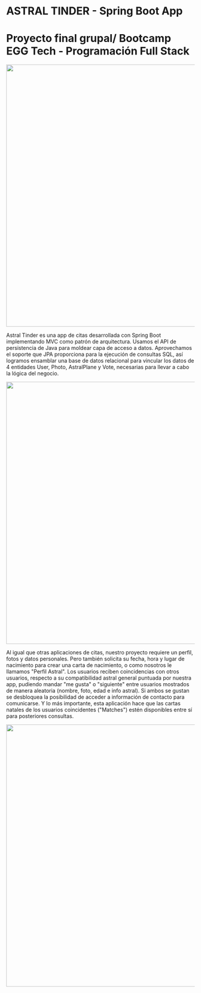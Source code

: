 # ASTRAL TINDER - Spring Boot App 

# Proyecto final grupal/ Bootcamp EGG Tech - Programación Full Stack
<img src=https://user-images.githubusercontent.com/102770961/179436417-f4a82e85-a4fe-4231-91b2-dd24f0723a00.png width="700">

Astral Tinder es una app de citas desarrollada con Spring Boot implementando MVC como patrón de arquitectura.
Usamos el API de persistencia de Java para moldear capa de acceso a datos. Aprovechamos el soporte que JPA proporciona para la ejecución de consultas SQL, así logramos ensamblar una base de datos relacional para vincular los datos de 4 entidades User, Photo, AstralPlane y Vote, necesarias para llevar a cabo la lógica del negocio.

<img src=https://user-images.githubusercontent.com/102770961/179436193-43e9b36f-842d-41cb-adf0-52e933d5bf7b.png width="700">


Al igual que otras aplicaciones de citas, nuestro proyecto requiere un perfil, fotos y datos personales.  Pero también solicita su fecha, hora y lugar de nacimiento para crear una carta de nacimiento, o como nosotros le llamamos "Perfil Astral".
Los usuarios reciben coincidencias con otros usuarios, respecto a su compatibilidad astral general puntuada por nuestra app, pudiendo mandar "me gusta" o "siguiente" entre usuarios mostrados de manera aleatoria (nombre, foto, edad e info astral). Si ambos se gustan se desbloquea la posibilidad de acceder a información de contacto para comunicarse. Y lo más importante, esta aplicación hace que las cartas natales de los usuarios coincidentes ("Matches") estén disponibles entre sí para posteriores consultas.

<img src=https://user-images.githubusercontent.com/102770961/179436446-d5a5ed65-b682-47a0-8c32-54b7c7f3b85c.png width="700">

